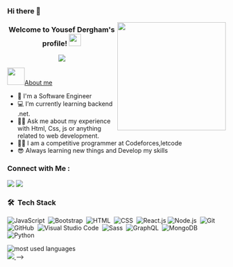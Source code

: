 ### Hi there 👋


<img width="250" align="right" src="https://media2.giphy.com/media/v1.Y2lkPTc5MGI3NjExZGVjNDM4ZmZuMWxtaHoyeTN2emd2YzVocGRvZ2pxMTIyMjYzZGN3bCZlcD12MV9pbnRlcm5hbF9naWZfYnlfaWQmY3Q9Zw/RbDKaczqWovIugyJmW/giphy.gif">

<h3 align="center">
  Welcome to Yousef Dergham's profile!
  <img src="https://media.giphy.com/media/hvRJCLFzcasrR4ia7z/giphy.gif" width="28">
</h3>

<!-- Typing SVG by DenverCoder1 - https://github.com/DenverCoder1/readme-typing-svg -->
<p align="center">
  <a href="https://github.com/DenverCoder1/readme-typing-svg"><img src="https://readme-typing-svg.herokuapp.com/?lines=Full-stack%20web%20developer;Always%20learning%20new%20things&font=Fira%20Code&center=true&width=440&height=45&color=f75c7e&vCenter=true&size=22"></a>
</p> 


  <img height="40" border-bottom="1px solid white" src="https://user-images.githubusercontent.com/60513866/193420194-36d02223-e2b7-4f5b-9327-6a331b842456.gif" ><h><u>About me</u></h>

- 🏢 I'm a Software Engineer 
- 💻 I’m currently learning backend .net.
- 🧑‍💻 Ask me about my experience with Html, Css, js or anything related to web development.
- 🧑‍🎓  I am a competitive programmer at Codeforces,letcode 
- 😎 Always learning new things and Develop my skills

### Connect with Me :

<a href="https://www.linkedin.com/in/mohamed-sayed-yousef-95735925a/" target="_blank"><img src="https://img.shields.io/badge/-Mohamed%20Sayed-0077B5?style=for-the-badge&logo=Linkedin&logoColor=white"/></a>
<a href="https://www.facebook.com/profile.php?id=100037050065994&mibextid=ZbWKwLhttps://www.facebook.com/profile.php?id=100037050065994&mibextid=ZbWKwL" target="_blank"><img src="https://img.shields.io/badge/-Mohamed%20Sayed-0077B5?style=for-the-badge&logo=Facebook&logoColor=white"/></a>
### 🛠 &nbsp;Tech Stack
![JavaScript](https://img.shields.io/badge/-JavaScript-05122A?style=flat&logo=javascript)&nbsp;
![Bootstrap](https://img.shields.io/badge/-Bootstrap-05122A?style=flat&logo=bootstrap&logoColor=563D7C)&nbsp;
![HTML](https://img.shields.io/badge/-HTML-05122A?style=flat&logo=HTML5)&nbsp;
![CSS](https://img.shields.io/badge/-CSS-05122A?style=flat&logo=CSS3&logoColor=1572B6)&nbsp;
![React.js](https://img.shields.io/badge/-React-05122A?style=flat&logo=react)
![Node.js](https://img.shields.io/badge/-Node.js-05122A?style=flat&logo=node.js&logoColor=339933)&nbsp;
![Git](https://img.shields.io/badge/-Git-05122A?style=flat&logo=git)&nbsp;
![GitHub](https://img.shields.io/badge/-GitHub-05122A?style=flat&logo=github)&nbsp;
![Visual Studio Code](https://img.shields.io/badge/-Visual%20Studio%20Code-05122A?style=flat&logo=visual-studio-code&logoColor=007ACC)&nbsp;
![Sass](https://img.shields.io/badge/-Sass-05122A?style=flat&logo=sass)&nbsp;
![GraphQL](https://img.shields.io/badge/-GraphQL-05122A?style=flat&logo=GraphQL)&nbsp;
![MongoDB](https://img.shields.io/badge/-MongoDB-05122A?style=flat&logo=MongoDB)&nbsp;
![Python](https://img.shields.io/badge/-Python%20-05122A?style=flat&logo=python)&nbsp;




<img align="left" src="https://github-readme-stats.vercel.app/api/top-langs?username=yousefdergham&show_icons=true&locale=en&layout=compact&theme=radical" alt="most used languages" />
<br>
<a href="https://komarev.com/ghpvc/?username=yousefdergham&style=for-the-badge">
    <img src="https://komarev.com/ghpvc/?username=yousefdergham&style=for-the-badge">
</a>
-->

